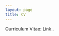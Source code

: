 ```yaml
---
layout: page
title: CV
---
```


Curriculum Vitae: Link <!-- [Download PDF](/files/mpsmcv.pdf) -->.

<!--
<embed src="https://drive.google.com/viewerng/viewer?embedded=true&url=https://pavelsolis.github.io/files/mpsmcv.pdf" width="700" height="2705">
-->

